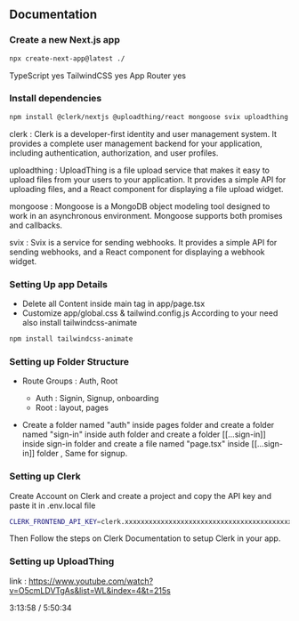 ## Documentation

### Create a new Next.js app

```bash
npx create-next-app@latest ./
```

TypeScript yes
TailwindCSS yes
App Router yes

### Install dependencies

```bash
npm install @clerk/nextjs @uploadthing/react mongoose svix uploadthing
```

clerk : Clerk is a developer-first identity and user management system. It provides a complete user management backend for your application, including authentication, authorization, and user profiles.

uploadthing : UploadThing is a file upload service that makes it easy to upload files from your users to your application. It provides a simple API for uploading files, and a React component for displaying a file upload widget.

mongoose : Mongoose is a MongoDB object modeling tool designed to work in an asynchronous environment. Mongoose supports both promises and callbacks.

svix : Svix is a service for sending webhooks. It provides a simple API for sending webhooks, and a React component for displaying a webhook widget.

### Setting Up app Details

- Delete all Content inside main tag in app/page.tsx
- Customize app/global.css & tailwind.config.js According to your need also install tailwindcss-animate

```bash
npm install tailwindcss-animate
```

### Setting up Folder Structure

- Route Groups : Auth, Root

  - Auth : Signin, Signup, onboarding
  - Root : layout, pages

- Create a folder named "auth" inside pages folder and create a folder named "sign-in" inside auth folder and create a folder [[...sign-in]] inside sign-in folder and create a file named "page.tsx" inside [[...sign-in]] folder , Same for signup.

### Setting up Clerk

Create Account on Clerk and create a project and copy the API key and paste it in .env.local file

```bash
CLERK_FRONTEND_API_KEY=clerk.xxxxxxxxxxxxxxxxxxxxxxxxxxxxxxxxxxxxxxxxxxxxxxxxxxxxxxxx
```

Then Follow the steps on Clerk Documentation to setup Clerk in your app.

### Setting up UploadThing

link : https://www.youtube.com/watch?v=O5cmLDVTgAs&list=WL&index=4&t=215s

3:13:58 / 5:50:34
